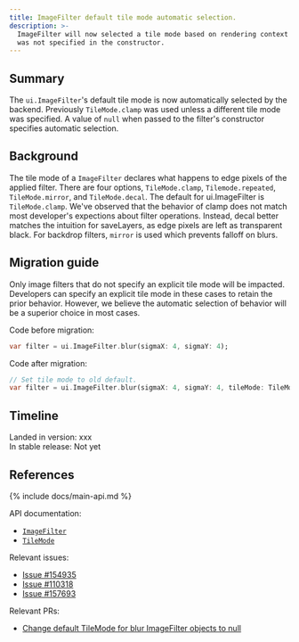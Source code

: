 ```yaml
---
title: ImageFilter default tile mode automatic selection.
description: >-
  ImageFilter will now selected a tile mode based on rendering context if one
  was not specified in the constructor.
---
```


## Summary

  The `ui.ImageFilter`'s default tile mode is now automatically selected by the
  backend. Previously `TileMode.clamp` was used unless a different tile mode
  was specified. A value of `null` when passed to the filter's constructor
  specifies automatic selection.

## Background

  The tile mode of a `ImageFilter` declares what happens to edge pixels of
  the applied filter. There are four options, `TileMode.clamp`,
  `Tilemode.repeated`, `TileMode.mirror`, and `TileMode.decal`. The default for
  ui.ImageFilter is `TileMode.clamp`. We've observed that the behavior of clamp
  does not match most developer's expections about filter operations. Instead,
  decal better matches the intuition for saveLayers, as edge pixels are left
  as transparent black. For backdrop filters, `mirror` is used which prevents
  falloff on blurs.

## Migration guide

  Only image filters that do not specify an explicit tile mode will be
  impacted. Developers can specify an explicit tile mode in these cases
  to retain the prior behavior. However, we believe the automatic
  selection of behavior will be a superior choice in most cases.


Code before migration:

```dart
var filter = ui.ImageFilter.blur(sigmaX: 4, sigmaY: 4);
```

Code after migration:

```dart
// Set tile mode to old default.
var filter = ui.ImageFilter.blur(sigmaX: 4, sigmaY: 4, tileMode: TileMode.clamp);
```

## Timeline

Landed in version: xxx<br>
In stable release: Not yet

## References

{% include docs/main-api.md %}

API documentation:

* [`ImageFilter`][]
* [`TileMode`][]

Relevant issues:

* [Issue #154935][]
* [Issue #110318][]
* [Issue #157693][]

Relevant PRs:

* [Change default TileMode for blur ImageFilter objects to null][]


[`ImageFilter`]: https://api.flutter.dev/flutter/dart-ui/ImageFilter-class.html
[`TileMode`]: https://api.flutter.dev/flutter/dart-ui/TileMode.html
[Issue #154935]: https://github.com/flutter/flutter/issues/154935
[Issue #110318]: https://github.com/flutter/flutter/issues/110318
[Issue #157693]: https://github.com/flutter/flutter/issues/157693
[Change default TileMode for blur ImageFilter objects to null]: https://github.com/flutter/engine/pull/55552
